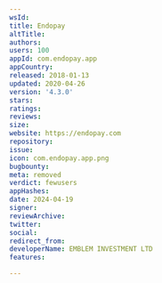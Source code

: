 ```yaml
---
wsId: 
title: Endopay
altTitle: 
authors: 
users: 100
appId: com.endopay.app
appCountry: 
released: 2018-01-13
updated: 2020-04-26
version: '4.3.0'
stars: 
ratings: 
reviews: 
size: 
website: https://endopay.com
repository: 
issue: 
icon: com.endopay.app.png
bugbounty: 
meta: removed
verdict: fewusers
appHashes: 
date: 2024-04-19
signer: 
reviewArchive: 
twitter: 
social: 
redirect_from: 
developerName: EMBLEM INVESTMENT LTD
features: 

---
```


